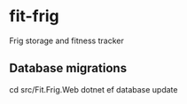 # fit-frig
Frig storage and fitness tracker

## Database migrations
cd src/Fit.Frig.Web
dotnet ef database update